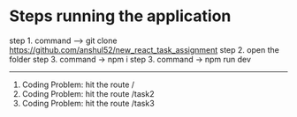 # Steps running the application

step 1. command --> git clone https://github.com/anshul52/new_react_task_assignment
step 2. open the folder
step 3. command -> npm i
step 3. command -> npm run dev

---

1. Coding Problem: hit the route /
2. Coding Problem: hit the route /task2
3. Coding Problem: hit the route /task3

